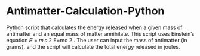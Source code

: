 # Antimatter-Calculation-Python
Python script that calculates the energy released when a given mass of antimatter and an equal mass of matter annihilate. This script uses Einstein’s equation  𝐸 = 𝑚 𝑐 2 E=mc  2  .  The user can input the mass of antimatter (in grams), and the script will calculate the total energy released in joules.
